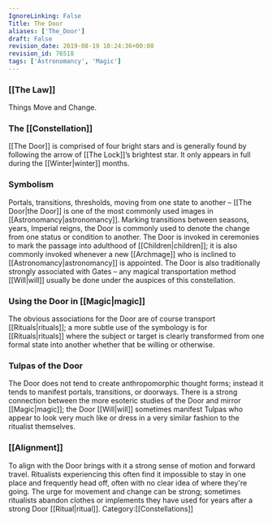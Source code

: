 ```yaml
---
IgnoreLinking: False
Title: The Door
aliases: ['The_Door']
draft: False
revision_date: 2019-08-19 10:24:36+00:00
revision_id: 76518
tags: ['Astronomancy', 'Magic']
---
```


### [[The Law]]
Things Move and Change. 
### The [[Constellation]]
[[The Door]] is comprised of four bright stars and is generally found by following the arrow of [[The Lock]]’s brightest star. It only appears in full during the [[Winter|winter]] months.
### Symbolism
Portals, transitions, thresholds, moving from one state to another – [[The Door|the Door]] is one of the most commonly used images in [[Astronomancy|astronomancy]]. Marking transitions between seasons, years, Imperial reigns, the Door is commonly used to denote the change from one status or condition to another. The Door is invoked in ceremonies to mark the passage into adulthood of [[Children|children]]; it is also commonly invoked whenever a new [[Archmage]] who is inclined to [[Astronomancy|astronomancy]] is appointed.
The Door is also traditionally strongly associated with Gates – any magical transportation method [[Will|will]] usually be done under the auspices of this constellation.
### Using the Door in [[Magic|magic]]
The obvious associations for the Door are of course transport [[Rituals|rituals]]; a more subtle use of the symbology is for [[Rituals|rituals]] where the subject or target is clearly transformed from one formal state into another whether that be willing or otherwise.
### Tulpas of the Door
The Door does not tend to create anthropomorphic thought forms; instead it tends to manifest portals, transitions, or doorways. There is a strong connection between the more esoteric studies of the Door and mirror [[Magic|magic]]; the Door [[Will|will]] sometimes manifest Tulpas who appear to look very much like or dress in a very similar fashion to the ritualist themselves.
### [[Alignment]]
To align with the Door brings with it a strong sense of motion and forward travel. Ritualists experiencing this often find it impossible to stay in one place and frequently head off, often with no clear idea of where they're going. The urge for movement and change can be strong; sometimes ritualists abandon clothes or implements they have used for years after a strong Door [[Ritual|ritual]].
Category:[[Constellations]]